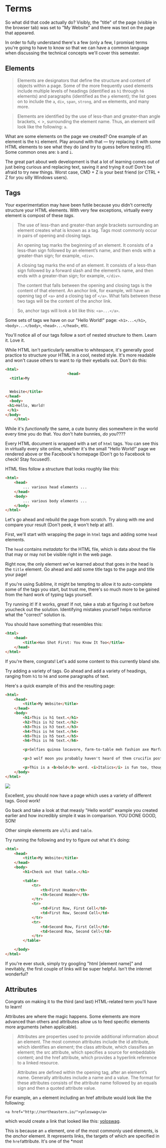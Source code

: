 # Terms

So what did that code actually do? Visibly, the "title" of the page (visible in the browser tab) was set to "My Website" and there was text on the page that appeared.

In order to fully understand there's a few (only a few, I promise) terms you're going to have to know so that we can have a common language when discussing the technical concepts we'll cover this semester.

## Elements

>Elements are designators that define the structure and content of objects within a page. Some of the more frequently used elements include multiple levels of headings (identified as `h1` through `h6` elements) and paragraphs (identified as the `p` element); the list goes on to include the `a`, `div`, `span`, `strong`, and `em` elements, and many more.

>Elements are identified by the use of less-than and greater-than angle brackets, < >, surrounding the element name. Thus, an element will look like the following: `a`.

What are some elements on the page we created? One example of an element is the `h1` element. Play around with that — try replacing it with some HTML elements to see what they do (and try to guess before testing it!). Some common ones are: `b` and `i`.

The great part about web development is that a lot of learning comes out of just being curious and replacing text, saving it and trying it out! Don't be afraid to try new things. Worst case, CMD + Z is your best friend (or CTRL + Z for you silly Windows users).

## Tags

Your experimentation may have been futile because you didn't correctly structure your HTML elements. With very few exceptions, virtually every element is compost of these *tags*.

>The use of less-than and greater-than angle brackets surrounding an element creates what is known as a tag. Tags most commonly occur in pairs of opening and closing tags.

>An opening tag marks the beginning of an element. It consists of a less-than sign followed by an element’s name, and then ends with a greater-than sign; for example, `<div>`.

>A closing tag marks the end of an element. It consists of a less-than sign followed by a forward slash and the element’s name, and then ends with a greater-than sign; for example, `</div>`.

>The content that falls between the opening and closing tags is the content of that element. An anchor link, for example, will have an opening tag of `<a>` and a closing tag of `</a>`. What falls between these two tags will be the content of the anchor link.

>So, anchor tags will look a bit like this: `<a>...</a>`.

Some sets of tags we have on our "Hello World!" page: `<h1>...</h1>`, `<body>...</body>`, `<head>...</head>`, etc.

You'll notice all of our tags follow a sort of nested structure to them. Learn it. Love it.

While HTML isn't particularly sensitive to whitespace, it's generally good practice to structure your HTML in a cool, nested style. It's more readable and won't cause others to want to rip their eyeballs out. Don't do this:

```html
<html>
                            <head>
  <title>My


  Website</title>
</head>
  <body>
 <h1>Hello, World!
 </h1>
</body>
    </html>
```

While it's *functionally* the same, a cute bunny dies somewhere in the world every time you do that. You don't hate bunnies, *do you*????

Every HTML document is wrapped with a set of `html` tags. You can see this in virtually every site online, whether it's the small "Hello World!" page we rendered above or the Facebook's homepage (Don't go to Facebook to check! Stay focused!).

HTML files follow a structure that looks roughly like this:

```html
<html>
    <head>
        ... various head elements ...
    </head>
    <body>
        ... various body elements ...
    </body>
</html>
```

Let's go ahead and rebuild the page from scratch. Try along with me and compare your result (Don't peek, it won't help at all!).

First, we'll start with wrapping the page in `html` tags and adding some `head` elements.

The `head` contains *metadata* for the HTML file, which is data about the file that may or may not be visible right in the web page.

Right now, the only element we've learned about that goes in the head is the `title` element. Go ahead and add some title tags to the page and title your page!

If you're using Sublime, it might be tempting to allow it to auto-complete some of the tags you start, but trust me, there's so much more to be gained from the hard work of typing tags yourself.

Try running it! If it works, great! If not, take a stab at figuring it out before youcheck out the solution. Identifying mistakes yourself helps reinforce what the "correct" solution is.

You should have something that resembles this:

```html
<html>
    <head>
        <title>Han Shot First: You Know It Too</title>
    </head>
</html>
```

If you're there, congrats! Let's add some content to this currently bland site.

Try adding a variety of tags. Go ahead and add a variety of headings, ranging from `h1` to `h6` and some paragraphs of text.

Here's a quick example of this and the resulting page:

```html
<html>
    <head>
        <title>My Website</title>
    </head>
    <body>
        <h1>This is h1 text.</h1>
        <h2>This is h2 text.</h2>
        <h3>This is h3 text.</h3>
        <h4>This is h4 text.</h4>
        <h5>This is h5 text.</h5>
        <h6>This is h6 text.</h6>

        <p>Selfies quinoa locavore, farm-to-table meh fashion axe Marfa tattooed mixtape stumptown chillwave banh mi iPhone street art. Helvetica Godard typewriter pug. Blog cred Cosby sweater paleo, lomo Marfa Shoreditch iPhone. Paleo roof party pour-over, slow-carb retro direct trade photo booth flannel. Next level raw denim twee, organic hella vinyl cred dreamcatcher gentrify mustache occupy fashion axe banjo tofu.</p>

        <p>3 wolf moon you probably haven't heard of them crucifix post-ironic, butcher polaroid Brooklyn art party mixtape Banksy pug irony hashtag. Swag deep v Pinterest crucifix. Jean shorts High Life bespoke, ethical slow-carb paleo quinoa DIY kitsch cred photo booth Pinterest fap.</p>

        <p>This is a <b>bold</b> word. <i>Italics</i> is fun too, though.</p>
    </body>
</html>
```

![](https://www.dropbox.com/s/ez07qgc6qw1354h/Screenshot%202014-09-10%2023.24.59.png?dl=1)

Excellent, you should now have a page which uses a variety of different tags. Good work!

Go back and take a look at that measly "Hello world!" example you created earlier and how incredibly simple it was in comparison. YOU DONE GOOD, SON!

Other simple elements are `ul`/`li` and `table`.

Try running the following and try to figure out what it's doing:

```html
<html>
    <head>
        <title>My Website</title>
    </head>
    <body>
        <h1>Check out that table.</h1>

        <table>
            <tr>
                <th>First Header</th>
                <th>Second Header</th>
            </tr>
            <tr>
                <td>First Row, First Cell</td>
                <td>First Row, Second Cell</td>
            </tr>
            <tr>
                <td>Second Row, First Cell</td>
                <td>Second Row, Second Cell</td>
            </tr>
        </table>

    </body>
</html>
```

If you're ever stuck, simply try googling "html [element name]" and inevitably, the first couple of links will be super helpful. Isn't the internet wonderful?

## Attributes

Congrats on making it to the third (and last) HTML-related term you'll have to learn!

Attributes are where the magic happens. Some elements are more advanced than others and attributes allow us to feed specific elements more arguments (when applicable).

>Attributes are properties used to provide additional information about an element. The most common attributes include the id attribute, which identifies an element; the class attribute, which classifies an element; the src attribute, which specifies a source for embeddable content; and the href attribute, which provides a hyperlink reference to a linked resource.

>Attributes are defined within the opening tag, after an element’s name. Generally attributes include a name and a value. The format for these attributes consists of the attribute name followed by an equals sign and then a quoted attribute value.

For example, an `a` element including an href attribute would look like the following:

`<a href="http://northeastern.io/">yoloswag</a>`

which would create a link that looked like this: [yoloswag](http://northeastern.io/).

This is because an `a` element, one of the most commonly used elements, is the *anchor* element. It represents links, the targets of which are specified in the `href`attribute. It's one of the *most
